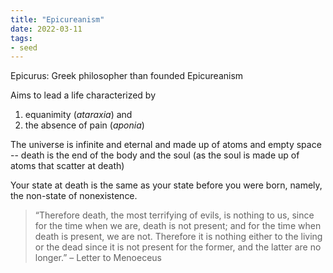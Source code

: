 ```yaml
---
title: "Epicureanism"
date: 2022-03-11
tags:
- seed
---
```


Epicurus: Greek philosopher than founded Epicureanism

Aims to lead a life characterized by
1.  equanimity (*ataraxia*) and
2. the absence of pain (*aponia*)

The universe is infinite and eternal and made up of atoms and empty space -- death is the end of the body and the soul (as the soul is made up of atoms that scatter at death)

Your state at death is the same as your state before you were born, namely, the non-state of nonexistence.

> “Therefore death, the most terrifying of evils, is nothing
to us, since for the time when we are, death is not
present; and for the time when death is present, we
are not. Therefore it is nothing either to the living or
the dead since it is not present for the former, and
the latter are no longer.”
–
Letter to Menoeceus